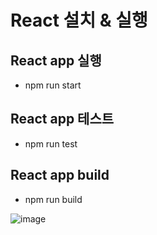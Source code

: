 # React 설치 & 실행

## React app 실행

-   npm run start

## React app 테스트

-   npm run test

## React app build

-   npm run build
<!--stackedit_data:
eyJoaXN0b3J5IjpbLTIxMDAxMjA2NTFdfQ==
-->


![image](https://user-images.githubusercontent.com/29927233/124444836-f724bb80-ddb9-11eb-97f0-75159e9ea49c.png)
